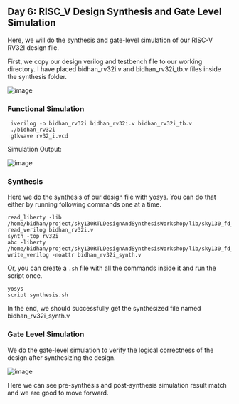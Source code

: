 ## Day 6: RISC_V Design Synthesis and Gate Level Simulation 

Here, we will do the synthesis and gate-level simulation of our RISC-V RV32I design file. 

First, we copy our design verilog and testbench file to our working directory. I have placed bidhan_rv32i.v and bidhan_rv32i_tb.v files inside the synthesis folder.

 ![image](https://github.com/poudelbidhan/VSD-HDP/assets/69006235/43df5a93-e3da-42da-9750-0678c02e5d8d)


 ### Functional Simulation 

     iverilog -o bidhan_rv32i bidhan_rv32i.v bidhan_rv32i_tb.v
     ./bidhan_rv32i 
     gtkwave rv32_i.vcd 

Simulation Output: 

![image](https://github.com/poudelbidhan/VSD-HDP/assets/69006235/6a23ad4f-e77c-440f-a78a-96fd88c27db9)




### Synthesis 

Here we do the synthesis of our design file with yosys. 
You can do that either by running following commands one at a time. 

    read_liberty -lib /home/bidhan/project/sky130RTLDesignAndSynthesisWorkshop/lib/sky130_fd_sc_hd__tt_025C_1v80.lib
    read_verilog bidhan_rv32i.v
    synth -top rv32i
    abc -liberty /home/bidhan/project/sky130RTLDesignAndSynthesisWorkshop/lib/sky130_fd_sc_hd__tt_025C_1v80.lib
    write_verilog -noattr bidhan_rv32i_synth.v

Or, you can create a ``` .sh ``` file with all the commands inside it and run the script once. 

    yosys
    script synthesis.sh

  In the end, we should successfully get the synthesized file named bidhan_rv32i_synth.v
  

### Gate Level Simulation 

 We do the gate-level simulation to verify the logical correctness of the design after synthesizing the design. 

![image](https://github.com/poudelbidhan/VSD-HDP/assets/69006235/556fabaf-78ff-470a-b68b-861c222acd55)

Here we can see pre-synthesis and post-synthesis simulation result match and we are good to move forward.

 

  
